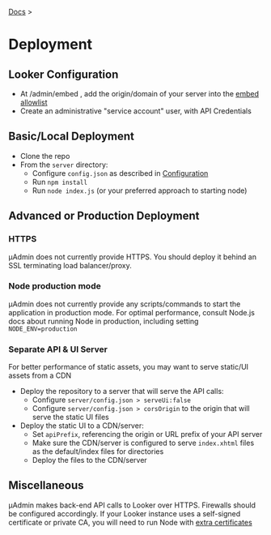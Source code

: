[Docs](index.md) >

# Deployment

## Looker Configuration

- At /admin/embed , add the origin/domain of your server into the [embed allowlist](https://docs.looker.com/admin-options/platform/embed)
- Create an administrative "service account" user, with API Credentials

## Basic/Local Deployment

- Clone the repo
- From the `server` directory:
	- Configure `config.json` as described in [Configuration](configuration.md)
	- Run `npm install`
	- Run `node index.js` (or your preferred approach to starting node)

## Advanced or Production Deployment

### HTTPS

μAdmin does not currently provide HTTPS. You should deploy it behind an SSL terminating load balancer/proxy.

### Node production mode

μAdmin does not currently provide any scripts/commands to start the application in production mode. For optimal performance, consult Node.js docs about running Node in production, including setting `NODE_ENV=production`


### Separate API & UI Server

For better performance of static assets, you may want to serve static/UI assets from a CDN

- Deploy the repository to a server that will serve the API calls:
	- Configure `server/config.json > serveUi:false`
	- Configure `server/config.json > corsOrigin` to the origin that will serve the static UI files
- Deploy the static UI to a CDN/server:
	- Set `apiPrefix`, referencing the origin or URL prefix of your API server
	- Make sure the CDN/server is configured to serve `index.xhtml` files as the default/index files for directories
	- Deploy the files to the CDN/server

## Miscellaneous

μAdmin makes back-end API calls to Looker over HTTPS. Firewalls should be configured accordingly. If your Looker instance uses a self-signed certificate or private CA, you will need to run Node with [extra certificates](https://nodejs.org/api/cli.html#cli_node_extra_ca_certs_file)